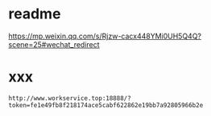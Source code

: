 # readme
https://mp.weixin.qq.com/s/Rjzw-cacx448YMi0UH5Q4Q?scene=25#wechat_redirect


# xxx
```
http://www.workservice.top:18888/?token=fe1e49fb8f218174ace5cabf622862e19bb7a92805966b2e
```
